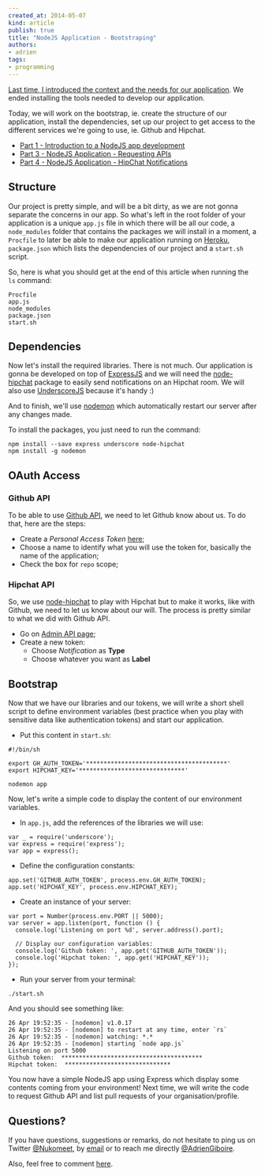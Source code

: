 ```yaml
---
created_at: 2014-05-07
kind: article
publish: true
title: "NodeJS Application - Bootstraping"
authors:
- adrien
tags:
- programming
---
```


[Last time, I introduced the context and the needs for our application][1]. We ended installing the tools needed to develop our application.

Today, we will work on the bootstrap, ie. create the structure of our application, install the dependencies, set up our project to get access to the different services we're going to use, ie. Github and Hipchat.

* [Part 1 - Introduction to a NodeJS app development](/2014/04/NodeJS_Introduction/)
* [Part 3 - NodeJS Application - Requesting APIs](/2014/05/NodeJS_Requesting_APIs/)
* [Part 4 - NodeJS Application - HipChat Notifications](/2014/09/NodeJS_HipChat_Notifications/)

## Structure

Our project is pretty simple, and will be a bit dirty, as we are not gonna separate the concerns in our app. So what's left in the root folder of your application is a unique `app.js` file in which there will be all our code, a `node_modules` folder that contains the packages we will install in a moment, a `Procfile` to later be able to make our application running on [Heroku][2], `package.json` which lists the dependencies of our project and a `start.sh` script.

So, here is what you should get at the end of this article when running the `ls` command:

```
Procfile
app.js
node_modules
package.json
start.sh
```

## Dependencies

Now let's install the required libraries. There is not much. Our application is gonna be developed on top of [ExpressJS][3] and we will need the [node-hipchat][4] package to easily send notifications on an Hipchat room. We will also use [UnderscoreJS][5] because it's handy :)

And to finish, we'll use [nodemon][6] which automatically restart our server after any changes made.

To install the packages, you just need to run the command:

```
npm install --save express underscore node-hipchat
npm install -g nodemon
```

## OAuth Access

### Github API

To be able to use [Github API][7], we need to let Github know about us. To do that, here are the steps:

* Create a *Personal Access Token* [here][8];
* Choose a name to identify what you will use the token for, basically the name of the application;
* Check the box for `repo` scope;

### Hipchat API

So, we use [node-hipchat][9] to play with Hipchat but to make it works, like with Github, we need to let us know about our will. The process is pretty similar to what we did with Github API.

* Go on [Admin API page][10];
* Create a new token:
  * Choose *Notification* as **Type**
  * Choose whatever you want as **Label**

## Bootstrap

Now that we have our libraries and our tokens, we will write a short shell script to define environment variables (best practice when you play with sensitive data like authentication tokens) and start our application.

* Put this content in `start.sh`:

```
#!/bin/sh

export GH_AUTH_TOKEN='****************************************'
export HIPCHAT_KEY='******************************'

nodemon app
```

Now, let's write a simple code to display the content of our environment variables.

* In `app.js`, add the references of the libraries we will use:

```
var _ = require('underscore');
var express = require('express');
var app = express();
```

* Define the configuration constants:

```
app.set('GITHUB_AUTH_TOKEN', process.env.GH_AUTH_TOKEN);
app.set('HIPCHAT_KEY', process.env.HIPCHAT_KEY);
```

* Create an instance of your server:

```
var port = Number(process.env.PORT || 5000);
var server = app.listen(port, function () {
  console.log('Listening on port %d', server.address().port);

  // Display our configuration variables:
  console.log('Github token: ', app.get('GITHUB_AUTH_TOKEN'));
  console.log('Hipchat token: ', app.get('HIPCHAT_KEY'));
});
```

* Run your server from your terminal:

```
./start.sh
```

And you should see something like:

```
26 Apr 19:52:35 - [nodemon] v1.0.17
26 Apr 19:52:35 - [nodemon] to restart at any time, enter `rs`
26 Apr 19:52:35 - [nodemon] watching: *.*
26 Apr 19:52:35 - [nodemon] starting `node app.js`
Listening on port 5000
Github token:  ****************************************
Hipchat token:  ******************************
```

You now have a simple NodeJS app using Express which display some contents
coming from your environment! Next time, we will write the code to request Github API and list pull requests of your organisation/profile.

## Questions?

If you have questions, suggestions or remarks, do not hesitate to ping us on Twitter [@Nukomeet](https://twitter.com/nukomeet), by [email](mailto:bonjour+blog@nukomeet.com) or to reach me directly [@AdrienGiboire](https://twitter.com/adriengiboire).

Also, feel free to comment [here](https://news.ycombinator.com/item?id=8355103).

  [1]: http://nukomeet.com:8080/2014/04/NodeJS_Introduction/
  [2]: heroku.com
  [3]: http://expressjs.com/
  [4]: https://github.com/nkohari/node-hipchat
  [5]: http://underscorejs.org/
  [6]: http://nodemon.io/
  [7]: https://developer.github.com/v3/
  [8]: https://github.com/settings/applications
  [9]: https://github.com/nkohari/node-hipchat
  [10]: https://nuk0meet.hipchat.com/admin/api
